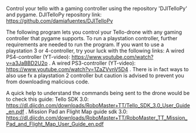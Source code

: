 Control your tello with a gaming controller using the repository 'DJITelloPy' and pygame.
DJITelloPy repository link: https://github.com/damiafuentes/DJITelloPy

The following program lets you control your Tello-drone with any gaming controller that
pygame supports.
To run a playstation controller, further requirements are needed to run the program.
If you want to use a playstation 3 or 4-controller, try your luck with the following links:
A wired PS4-controller (YT-video): https://www.youtube.com/watch?v=a3JaBBD2U2o
. A wired PS3-controller (YT-video): https://www.youtube.com/watch?v=1ZaZVvnV5D4
. There is in fact ways to also use fx a playstation 2 controller but caution is advised to
prevent you from downloading malicious code.

A quick help to understand the commands being sent to the drone would be to check this guide:
Tello SDK 3.0: https://dl.djicdn.com/downloads/RoboMaster+TT/Tello_SDK_3.0_User_Guide_en.pdf
. Mission Pad an Flight Map guide sdk 3.0:
https://dl.djicdn.com/downloads/RoboMaster+TT/RoboMaster_TT_Mission_Pad_and_Flight_Map_User_Guide_en.pdf
